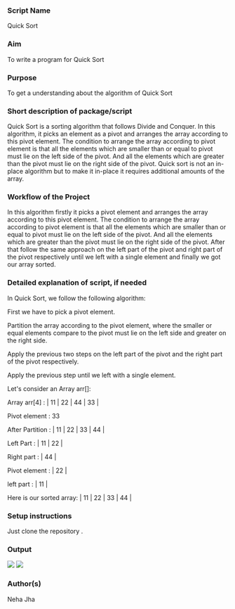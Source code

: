 ### Script Name

Quick Sort

### Aim

To write a program for Quick Sort

### Purpose

To get a understanding about the algorithm of Quick Sort

### Short description of package/script

Quick Sort is a sorting algorithm that follows Divide and Conquer. In this algorithm, it picks an element as a pivot and arranges the array according to this pivot element. The condition to arrange the array according to pivot element is that all the elements which are smaller than or equal to pivot must lie on the left side of the pivot. And all the elements which are greater than the pivot must lie on the right side of the pivot. Quick sort is not an in-place algorithm but to make it in-place it requires additional amounts of the array.

### Workflow of the Project

In this algorithm firstly it picks a pivot element and arranges the array according to this pivot element. The condition to arrange the array according to pivot element is that all the elements which are smaller than or equal to pivot must lie on the left side of the pivot. And all the elements which are greater than the pivot must lie on the right side of the pivot. After that follow the same approach on the left part of the pivot and right part of the pivot respectively until we left with a single element and finally we got our array sorted.

### Detailed explanation of script, if needed

In Quick Sort, we follow the following algorithm:

First we have to pick a pivot element.

Partition the array according to the pivot element, where the smaller or equal elements compare to the pivot must lie on the left side and greater on the right side.

Apply the previous two steps on the left part of the pivot and the right part of the pivot respectively.

Apply the previous step until we left with a single element.

Let's consider an Array arr[]:

Array arr[4] : | 11 | 22 | 44 | 33 |

Pivot element : 33

After Partition : | 11 | 22 | 33 | 44 |

Left Part : | 11 | 22 |

Right part : | 44 |

Pivot element : | 22 |

left part : | 11 |

Here is our sorted array: | 11 | 22 | 33 | 44 |

### Setup instructions

Just clone the repository .

### Output

<img src="https://github.com/prathimacode-hub/PyAlgo-Tree/blob/1f340543e6cee34c0851017ce4040486ea8ce7d8/Sorting/Quick%20Sort/Images/output1.png">

<img src="https://github.com/prathimacode-hub/PyAlgo-Tree/blob/7cd90dac93bcaa2d9514d6d1139e7816a24d9d41/Sorting/Quick%20Sort/Images/output2.png">

### Author(s)

Neha Jha
